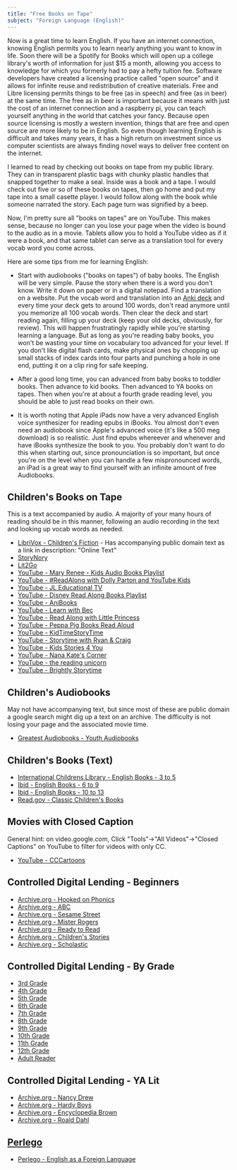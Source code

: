```yaml
---
title: "Free Books on Tape"
subject: "Foreign Language (English)"
---
```


Now is a great time to learn English. If you have an internet connection, knowing English permits you to learn nearly anything you want to know in life. Soon there will be a Spotify for Books which will open up a college library's worth of information for just $15 a month, allowing you access to knowledge for which you formerly had to pay a hefty tuition fee. Software developers have created a licensing practice called "open source" and it allows for infinite reuse and redistribution of creative materials. Free and Libre licensing permits things to be free (as in speech) and free (as in beer) at the same time. The free as in beer is important because it means with just the cost of an internet connection and a raspberry pi, you can teach yourself anything in the world that catches your fancy. Because open source licensing is mostly a western invention, things that are free and open source are more likely to be in English. So even though learning English is difficult and takes many years, it has a high return on investment since us computer scientists are always finding novel ways to deliver free content on the internet.

I learned to read by checking out books on tape from my public library. They can in transparent plastic bags with chunky plastic handles that snapped together to make a seal. Inside was a book and a tape. I would check out five or so of these books on tapes, then go home and put my tape into a small casette player. I would follow along with the book while someone narrated the story. Each page turn was signified by a beep.

Now, I'm pretty sure all "books on tapes" are on YouTube. This makes sense, because no longer can you lose your page when the video is bound to the audio as in a movie. Tablets allow you to hold a YouTube video as if it were a book, and that same tablet can serve as a translation tool for every vocab word you come across.

Here are some tips from me for learning English:

* Start with audiobooks ("books on tapes") of baby books. The English will be very simple. Pause the story when there is a word you don't know. Write it down on paper or in a digital notepad. Find a translation on a website. Put the vocab word and translation into an [Anki deck](https://apps.ankiweb.net/) and every time your deck gets to around 100 words, don't read anymore until you memorize all 100 vocab words. Then clear the deck and start reading again, filling up your deck (keep your old decks, obviously, for review). This will happen frustratingly rapidly while you're starting learning a language. But as long as you're reading baby books, you won't be wasting your time on vocabulary too advanced for your level. If you don't like digital flash cards, make physical ones by chopping up small stacks of index cards into four parts and punching a hole in one end, putting it on a clip ring for safe keeping.

* After a good long time, you can advanced from baby books to toddler books. Then advance to kid books. Then advanced to YA books on tapes. Then when you're at about a fourth grade reading level, you should be able to just read books on their own.

* It is worth noting that Apple iPads now have a very advanced English voice synthesizer for reading epubs in iBooks. You almost don't even need an audiobook since Apple's advanced voice (it's like a 500 meg download) is so realistic. Just find epubs whereever and whenever and have iBooks synthesize the book to you. You probably don't want to do this when starting out, since pronounciation is so important, but once you're on the level when you can handle a few mispronounced words, an iPad is a great way to find yourself with an infinite amount of free Audiobooks.

## Children's Books on Tape
This is a text accompanied by audio. A majority of your many hours of reading should be in this manner, following an audio recording in the text and looking up vocab words as needed.
* [LibriVox - Children's Fiction](https://librivox.org/search) - Has accompanying public domain text as a link in description: "Online Text"
* [StoryNory](https://www.storynory.com/)
* [Lit2Go](https://etc.usf.edu/lit2go/books/)
* [YouTube - Mary Renee - Kids Audio Books Playlist](https://www.youtube.com/playlist?list=PLvlkzX1j60llpfn93A22ZxXEURGblPgkS)
* [YouTube - #ReadAlong with Dolly Parton and YouTube Kids](https://www.youtube.com/playlist?list=PLnkt0vFXIkAKgfWWXyrf1iyjnbrxK3GHG)
* [YouTube - JL Educational TV](https://www.youtube.com/channel/UCZv5W01OdkOb0aI8iGxOTVw/playlists)
* [YouTube - Disney Read Along Books Playlist](https://www.youtube.com/playlist?list=PLwg6kPSy7HCAj5mDCmN2ItMKbv5eekAoW)
* [YouTube - AniBooks](https://www.youtube.com/playlist?list=PL1ECF842014D455FD)
* [YouTube - Learn with Bec](https://www.youtube.com/channel/UCQiCD48V8hDdcX36Pc0jImg/videos)
* [YouTube - Read Along with Little Princess](https://www.youtube.com/playlist?list=PL9-0K8ltOKPwUCnbCW56tGxZpC1nY44OA)
* [YouTube - Peppa Pig Books Read Aloud](https://www.youtube.com/playlist?list=PLft09n1sFGgVAjIDfRv2wTxuL7_xyVK4o)
* [YouTube - KidTimeStoryTime](https://www.youtube.com/channel/UCEPsNDUhUm-7yZhUjQQNqwQ/videos)
* [YouTube - Storytime with Ryan & Craig](https://www.youtube.com/channel/UCV4Bzgj91AYvbb7BTMz_Alg/videos)
* [YouTube - Kids Stories 4 You](https://www.youtube.com/channel/UCakx1mGX6BEqeNLOKF_wjFg/videos)
* [YouTube - Nana Kate's Corner](https://www.youtube.com/channel/UCM06t8nO96HBIaUwgIaoI6w/videos)
* [YouTube - the reading unicorn](https://www.youtube.com/channel/UCJOKj-QnrRd3yLCNcavllQw/videos)
* [YouTube - Brightly Storytime](https://www.youtube.com/playlist?list=PLDcpsppkgAloXxGU9Y09vmHLZevSoM4TO)





## Children's Audiobooks
May not have accompanying text, but since most of these are public domain a google search might dig up a text on an archive. The difficulty is not losing your page and the associated movie time.
* [Greatest Audiobooks - Youth Audiobooks](https://www.youtube.com/watch?v=x2H5VScu1O8&list=PLnkWWmhVvhc3l2YYIQHe9RdUsalDN0iAI)


## Children's Books (Text)
* [International Childrens Library - English Books - 3 to 5](http://www.childrenslibrary.org/icdl/SimpleSearchCategory?ids=84&pnum=1&cnum=1&text=&lang=English&ilangcode=en&ilang=English&langid=11)
* [Ibid - English Books - 6 to 9](http://www.childrenslibrary.org/icdl/SimpleSearchCategory?ids=84,85&langid=11&pnum=1&cnum=1&text=&lang=English&ilang=English)
* [Ibid - English Books - 10 to 13](http://www.childrenslibrary.org/icdl/SimpleSearchCategory?ids=84,85,86&langid=11&pnum=1&cnum=1&text=&lang=English&ilang=English)
* [Read.gov - Classic Children's Books](http://www.read.gov/books/)

## Movies with Closed Caption
General hint: on video.google.com, Click "Tools"->"All Videos"->"Closed Captions" on YouTube to filter for videos with only CC.
* [YouTube - CCCartoons](https://www.youtube.com/user/CCCartoons)

## Controlled Digital Lending - Beginners
* [Archive.org - Hooked on Phonics](https://archive.org/search.php?query=hooked%20on%20phonics&and[]=loans__status__status%3A%22AVAILABLE%22)
* [Archive.org - ABC](https://archive.org/search.php?query=abc&and[]=loans__status__status%3A%22AVAILABLE%22)
* [Archive.org - Sesame Street](https://archive.org/search.php?query=sesame%20street&and[]=loans__status__status%3A%22AVAILABLE%22)
* [Archive.org - Mister Rogers](https://archive.org/search.php?query=mister%20rogers&and[]=loans__status__status%3A%22AVAILABLE%22)
* [Archive.org - Ready to Read](https://archive.org/search.php?query=ready+to+read&and%5B%5D=loans__status__status%3A%22AVAILABLE%22&page=2)
* [Archive.org - Children's Stories](https://archive.org/search.php?query=children%27s%20stories&and[]=loans__status__status%3A%22AVAILABLE%22)
* [Archive.org - Scholastic](https://archive.org/search.php?query=scholastic&and[]=loans__status__status%3A%22AVAILABLE%22)

## Controlled Digital Lending - By Grade
* [3rd Grade](https://archive.org/search.php?query=subject%3A%22Reading+Level-Grade+3%22)
* [4th Grade](https://archive.org/search.php?query=subject%3A%22Reading+Level-Grade+4%22)
* [5th Grade](https://archive.org/search.php?query=subject%3A%22Reading+Level-Grade+5%22)
* [6th Grade](https://archive.org/search.php?query=subject%3A%22Reading+Level-Grade+6%22)
* [7th Grade](https://archive.org/search.php?query=subject%3A%22Reading+Level-Grade+7%22)
* [8th Grade](https://archive.org/search.php?query=subject%3A%22Reading+Level-Grade+8%22)
* [9th Grade](https://archive.org/search.php?query=subject%3A%22Reading+Level-Grade+9%22)
* [10th Grade](https://archive.org/search.php?query=subject%3A%22Reading+Level-Grade+10%22)
* [11th Grade](https://archive.org/search.php?query=subject%3A%22Reading+Level-Grade+11%22)
* [12th Grade](https://archive.org/search.php?query=subject%3A%22Reading+Level-Grade+12%22)
* [Adult Reader](https://archive.org/search.php?query=subject%3A%22Reading+Level-Adult%22)


## Controlled Digital Lending - YA Lit
* [Archive.org - Nancy Drew](https://archive.org/search.php?query=nancy%20drew&and[]=loans__status__status%3A%22AVAILABLE%22)
* [Archive.org - Hardy Boys](https://archive.org/search.php?query=hardy%20boys&and[]=loans__status__status%3A%22AVAILABLE%22)
* [Archive.org - Encyclopedia Brown](https://archive.org/search.php?query=encyclopedia%20brown&and[]=loans__status__status%3A%22AVAILABLE%22)
* [Archive.org - Roald Dahl](https://archive.org/search.php?query=creator%3A%28roald%20dahl%29&and[]=loans__status__status%3A%22AVAILABLE%22)


## [Perlego](https://HolmSchool.github.io/holm-school/perlego-available/)
* [Perlego - English as a Foreign Language](https://www.perlego.com/browse/literature-linguistics/english-as-a-foreign-language)